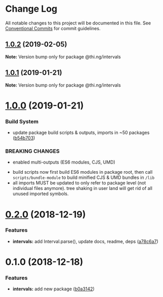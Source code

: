 # Change Log

All notable changes to this project will be documented in this file.
See [Conventional Commits](https://conventionalcommits.org) for commit guidelines.

## [1.0.2](https://github.com/thi-ng/umbrella/compare/@thi.ng/intervals@1.0.1...@thi.ng/intervals@1.0.2) (2019-02-05)

**Note:** Version bump only for package @thi.ng/intervals





## [1.0.1](https://github.com/thi-ng/umbrella/compare/@thi.ng/intervals@1.0.0...@thi.ng/intervals@1.0.1) (2019-01-21)

**Note:** Version bump only for package @thi.ng/intervals





# [1.0.0](https://github.com/thi-ng/umbrella/compare/@thi.ng/intervals@0.2.0...@thi.ng/intervals@1.0.0) (2019-01-21)


### Build System

* update package build scripts & outputs, imports in ~50 packages ([b54b703](https://github.com/thi-ng/umbrella/commit/b54b703))


### BREAKING CHANGES

* enabled multi-outputs (ES6 modules, CJS, UMD)

- build scripts now first build ES6 modules in package root, then call
  `scripts/bundle-module` to build minified CJS & UMD bundles in `/lib`
- all imports MUST be updated to only refer to package level
  (not individual files anymore). tree shaking in user land will get rid of
  all unused imported symbols.





# [0.2.0](https://github.com/thi-ng/umbrella/compare/@thi.ng/intervals@0.1.0...@thi.ng/intervals@0.2.0) (2018-12-19)


### Features

* **intervals:** add Interval.parse(), update docs, readme, deps ([a78c6a7](https://github.com/thi-ng/umbrella/commit/a78c6a7))





# 0.1.0 (2018-12-18)


### Features

* **intervals:** add new package ([b0a3142](https://github.com/thi-ng/umbrella/commit/b0a3142))
